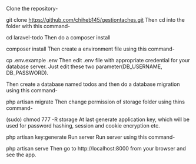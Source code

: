 
Clone the repository-

git clone https://github.com/chiheb145/gestiontaches.git
Then cd into the folder with this command-

cd laravel-todo
Then do a composer install

composer install
Then create a environment file using this command-

cp .env.example .env
Then edit .env file with appropriate credential for your database server. Just edit these two parameter(DB_USERNAME, DB_PASSWORD).

Then create a database named todos and then do a database migration using this command-

php artisan migrate
Then change permission of storage folder using thins command-

(sudo) chmod 777 -R storage
At last generate application key, which will be used for password hashing, session and cookie encryption etc.

php artisan key:generate
Run server
Run server using this command-

php artisan serve
Then go to http://localhost:8000 from your browser and see the app.
